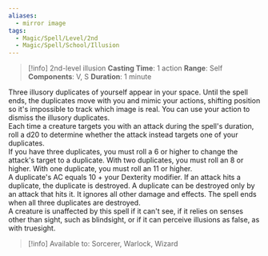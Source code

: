 ```yaml
---
aliases:
  - mirror image
tags:
  - Magic/Spell/Level/2nd
  - Magic/Spell/School/Illusion
---
```

>[!info]
>2nd-level illusion
>**Casting Time**: 1 action
>**Range**: Self
>**Components**: V, S
>**Duration**: 1 minute

Three illusory duplicates of yourself appear in your space. Until the spell ends, the duplicates move with you and mimic your actions, shifting position so it's impossible to track which image is real. You can use your action to dismiss the illusory duplicates.<br>
Each time a creature targets you with an attack during the spell's duration, roll a d20 to determine whether the attack instead targets one of your duplicates.<br>
If you have three duplicates, you must roll a 6 or higher to change the attack's target to a duplicate. With two duplicates, you must roll an 8 or higher. With one duplicate, you must roll an 11 or higher.<br>
A duplicate's AC equals 10 + your Dexterity modifier. If an attack hits a duplicate, the duplicate is destroyed. A duplicate can be destroyed only by an attack that hits it. It ignores all other damage and effects. The spell ends when all three duplicates are destroyed.<br>
A creature is unaffected by this spell if it can't see, if it relies on senses other than sight, such as blindsight, or if it can perceive illusions as false, as with truesight.<br>
>[!info] Available to:
>Sorcerer, Warlock, Wizard